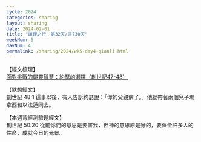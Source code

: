 ```yaml
---
cycle: 2024
categories: sharing
layout: sharing
date: 2024-02-01
title: "謙理之行：第32天/共730天"
weekNum: 5
dayNum: 4
permalink: /sharing/2024/wk5-day4-qianli.html
---
```


【經文梳理】  
<a href="https://youtu.be/DGlxzOwWfU4" target="_blank">面對挑戰的屬靈智慧：約瑟的選擇（創世記47-48）</a>

【默想經文】  
創世記 48:1 這事以後，有人告訴約瑟說：「你的父親病了。」他就帶著兩個兒子瑪拿西和以法蓮同去。

【本週背經測驗題經文】  
創世記 50:20 從前你們的意思是要害我，但神的意思原是好的，要保全許多人的性命，成就今日的光景。
